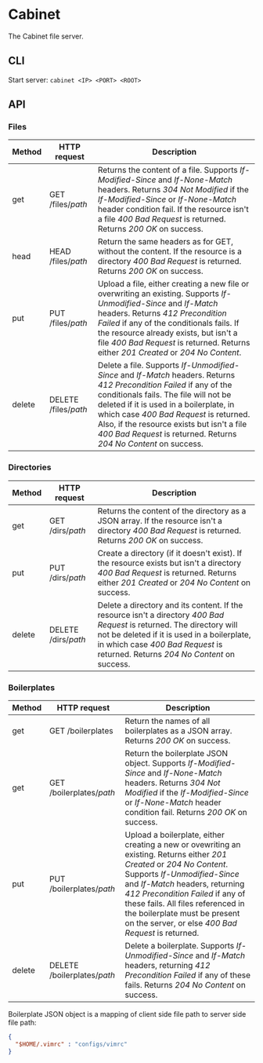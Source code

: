 Cabinet
=======

The Cabinet file server.

CLI
---

Start server: `cabinet <IP> <PORT> <ROOT>`

API
---

### Files

Method | HTTP request | Description
------ | ------------ | -----------
get | GET /files/*path* | Returns the content of a file. Supports *If-Modified-Since* and *If-None-Match* headers. Returns *304 Not Modified* if the *If-Modified-Since* or *If-None-Match* header condition fail. If the resource isn't a file *400 Bad Request* is returned. Returns *200 OK* on success.
head | HEAD /files/*path* | Return the same headers as for GET, without the content. If the resource is a directory *400 Bad Request* is returned. Returns *200 OK* on success.
put | PUT /files/*path* | Upload a file, either creating a new file or overwriting an existing. Supports *If-Unmodified-Since* and *If-Match* headers. Returns *412 Precondition Failed* if any of the conditionals fails. If the resource already exists, but isn't a file *400 Bad Request* is returned. Returns either *201 Created* or *204 No Content*.
delete | DELETE /files/*path* | Delete a file. Supports *If-Unmodified-Since* and *If-Match* headers. Returns *412 Precondition Failed* if any of the conditionals fails. The file will not be deleted if it is used in a boilerplate, in which case *400 Bad Request* is returned. Also, if the resource exists but isn't a file *400 Bad Request* is returned. Returns *204 No Content* on success.

### Directories

Method | HTTP request | Description
------ | ------------ | -----------
get | GET /dirs/*path* | Returns the content of the directory as a JSON array. If the resource isn't a directory *400 Bad Request* is returned. Returns *200 OK* on success.
put | PUT /dirs/*path* | Create a directory (if it doesn't exist). If the resource exists but isn't a directory *400 Bad Request* is returned. Returns either *201 Created* or *204 No Content* on success.
delete | DELETE /dirs/*path* | Delete a directory and its content. If the resource isn't a directory *400 Bad Request* is returned. The directory will not be deleted if it is used in a boilerplate, in which case *400 Bad Request* is returned. Returns *204 No Content* on success.

### Boilerplates

Method | HTTP request | Description
------ | ------------ | -----------
get | GET /boilerplates | Return the names of all boilerplates as a JSON array. Returns *200 OK* on success.
get | GET /boilerplates/*path* | Return the boilerplate JSON object. Supports *If-Modified-Since* and *If-None-Match* headers. Returns *304 Not Modified* if the *If-Modified-Since* or *If-None-Match* header condition fail. Returns *200 OK* on success.
put | PUT /boilerplates/*path* | Upload a boilerplate, either creating a new or ovewriting an existing. Returns either *201 Created* or *204 No Content*. Supports *If-Unmodified-Since* and *If-Match* headers, returning *412 Precondition Failed* if any of these fails. All files referenced in the boilerplate must be present on the server, or else *400 Bad Request* is returned.
delete | DELETE /boilerplates/*path* | Delete a boilerplate. Supports *If-Unmodified-Since* and *If-Match* headers, returning *412 Precondition Failed* if any of these fails. Returns *204 No Content* on success.

Boilerplate JSON object is a mapping of client side file path to server side file path:

```JSON
{
  "$HOME/.vimrc" : "configs/vimrc"
}
```

